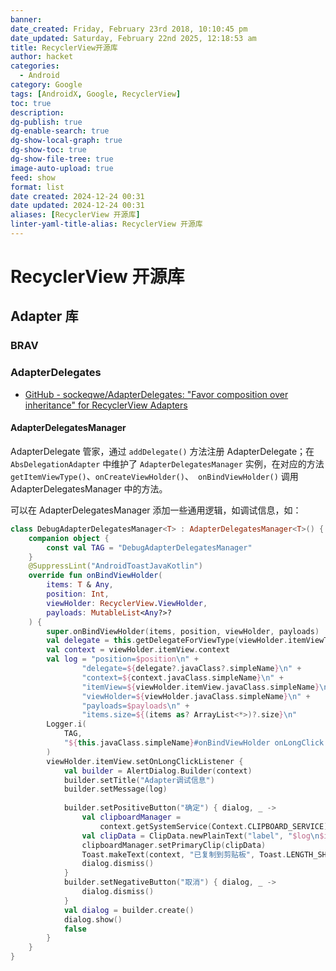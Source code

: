 ```yaml
---
banner: 
date_created: Friday, February 23rd 2018, 10:10:45 pm
date_updated: Saturday, February 22nd 2025, 12:18:53 am
title: RecyclerView开源库
author: hacket
categories:
  - Android
category: Google
tags: [AndroidX, Google, RecyclerView]
toc: true
description: 
dg-publish: true
dg-enable-search: true
dg-show-local-graph: true
dg-show-toc: true
dg-show-file-tree: true
image-auto-upload: true
feed: show
format: list
date created: 2024-12-24 00:31
date updated: 2024-12-24 00:31
aliases: [RecyclerView 开源库]
linter-yaml-title-alias: RecyclerView 开源库
---
```


# RecyclerView 开源库

## Adapter 库

### BRAV

### AdapterDelegates

- [GitHub - sockeqwe/AdapterDelegates: "Favor composition over inheritance" for RecyclerView Adapters](https://github.com/sockeqwe/AdapterDelegates)

#### AdapterDelegatesManager

AdapterDelegate 管家，通过 `addDelegate()` 方法注册 AdapterDelegate；在 `AbsDelegationAdapter` 中维护了 `AdapterDelegatesManager` 实例，在对应的方法 `getItemViewType()`、`onCreateViewHolder()`、` onBindViewHolder()` 调用 AdapterDelegatesManager 中的方法。

可以在 AdapterDelegatesManager 添加一些通用逻辑，如调试信息，如：

```kotlin
class DebugAdapterDelegatesManager<T> : AdapterDelegatesManager<T>() {  
    companion object {  
        const val TAG = "DebugAdapterDelegatesManager"  
    }  
    @SuppressLint("AndroidToastJavaKotlin")  
    override fun onBindViewHolder(  
        items: T & Any,  
        position: Int,  
        viewHolder: RecyclerView.ViewHolder,  
        payloads: MutableList<Any?>?  
    ) {  
        super.onBindViewHolder(items, position, viewHolder, payloads)  
        val delegate = this.getDelegateForViewType(viewHolder.itemViewType)  
        val context = viewHolder.itemView.context  
        val log = "position=$position\n" +  
                "delegate=${delegate?.javaClass?.simpleName}\n" +  
                "context=${context.javaClass.simpleName}\n" +  
                "itemView=${viewHolder.itemView.javaClass.simpleName}\n" +  
                "viewHolder=${viewHolder.javaClass.simpleName}\n" +  
                "payloads=$payloads\n" +  
                "items.size=${(items as? ArrayList<*>)?.size}\n"  
        Logger.i(  
            TAG,  
            "${this.javaClass.simpleName}#onBindViewHolder onLongClick $log\nitems=$items"  
        )  
        viewHolder.itemView.setOnLongClickListener {  
            val builder = AlertDialog.Builder(context)  
            builder.setTitle("Adapter调试信息")  
            builder.setMessage(log)  
  
            builder.setPositiveButton("确定") { dialog, _ ->  
                val clipboardManager =  
                    context.getSystemService(Context.CLIPBOARD_SERVICE) as ClipboardManager  
                val clipData = ClipData.newPlainText("label", "$log\n$items")  
                clipboardManager.setPrimaryClip(clipData)  
                Toast.makeText(context, "已复制到剪贴板", Toast.LENGTH_SHORT).show()  
                dialog.dismiss()  
            }  
            builder.setNegativeButton("取消") { dialog, _ ->  
                dialog.dismiss()  
            }  
            val dialog = builder.create()  
            dialog.show()  
            false  
        }  
    }  
}
```
